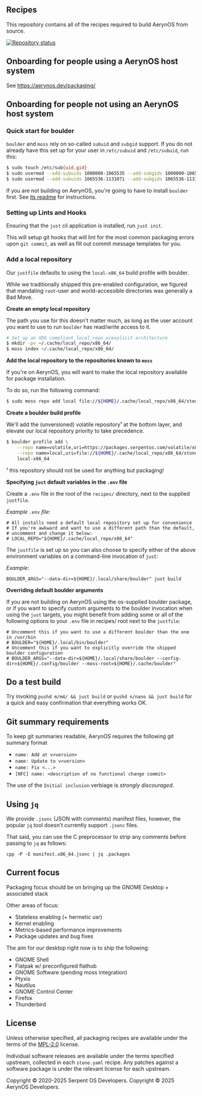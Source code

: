 ## Recipes

This repository contains all of the recipes required to build AerynOS
from source.

[![Repository status](https://repology.org/badge/repository-big/serpentos.svg)](https://repology.org/repository/serpentos)

## Onboarding for people using a AerynOS host system

See https://aerynos.dev/packaging/

## Onboarding for people not using an AerynOS host system

### Quick start for boulder

`boulder` and `moss` rely on so-called `subuid` and `subgid` support.
If you do not already have this set up for your user in `/etc/subuid` and `/etc/subuid`, run this:

```bash
$ sudo touch /etc/sub{uid,gid}
$ sudo usermod --add-subuids 1000000-1065535 --add-subgids 1000000-1065535 root
$ sudo usermod --add-subuids 1065536-1131071 --add-subgids 1065536-1131071 "$USER"
```

If you are not building on AerynOS, you're going to have to install `boulder` first.
See [its readme][moss-boulder-readme] for instructions.

[moss-boulder-readme]:(https://github.com/AerynOS/os-tools#-onboarding)

### Setting up Lints and Hooks

Ensuring that the `just` cli application is installed, run `just init`.

This will setup git hooks that will lint for the most common packaging errors upon `git commit`, as well as
fill out commit message templates for you.

### Add a local repository

Our `justfile` defaults to using the `local-x86_64` build profile with boulder.

While we traditionally shipped this pre-enabled configuration, we figured that mandating `root`-user and world-accessible directories was generally a Bad Move.


**Create an empty local repository**

The path you use for this doesn't matter much, as long as the user account you want to use
to run `boulder` has read/write access to it.

```bash
# Set up an XDG compliant local_repo w/explicit architecture
$ mkdir -pv ~/.cache/local_repo/x86_64/
$ moss index ~/.cache/local_repo/x86_64/
```


**Add the local repository to the repositories known to `moss`**

If you're on AerynOS, you will want to make the local repository available for package
installation.

To do so, run the following command:

```bash
$ sudo moss repo add local file://${HOME}/.cache/local_repo/x86_64/stone.index -p 100
```


**Create a boulder build profile**

We'll add the (unversioned) volatile repository¹ at the bottom layer, and elevate our
local repository priority to take precedence.

```bash
$ boulder profile add \
    --repo name=volatile,uri=https://packages.serpentos.com/volatile/x86_64/stone.index,priority=0 \
    --repo name=local,uri=file://${HOME}/.cache/local_repo/x86_64/stone.index,priority=100 \
    local-x86_64
```

¹ this repository should not be used for anything but packaging!


**Specifying `just` default variables in the `.env` file**

Create a `.env` file in the root of the `recipes/` directory, next to the supplied `justfile`.

_Example `.env` file:_

    # All installs need a default local repository set up for convenience
    # If you're awkward and want to use a different path than the default,
    # uncomment and change it below:
    # LOCAL_REPO="${HOME}/.cache/local_repo/x86_64"

The `justfile` is set up so you can also choose to specify either of the above environment variables on a command-line invocation of `just`:

_Example:_

    BOULDER_ARGS="--data-dir=${HOME}/.local/share/boulder" just build


**Overriding default boulder arguments**

If you are not building on AerynOS using the os-supplied boulder package, or if you want to specify custom arguments
to the boulder invocation when using the `just` targets, you might benefit from adding some or all of the following options
to your `.env` file in recipes/ root next to the `justfile`:

    # Uncomment this if you want to use a different boulder than the one in /usr/bin
    # BOULDER="${HOME}/.local/bin/boulder"
    # Uncomment this if you want to explicitly override the shipped boulder configuration
    # BOULDER_ARGS="--data-dir=${HOME}/.local/share/boulder --config-dir=${HOME}/.config/boulder --moss-root=${HOME}/.cache/boulder"

## Do a test build

Try invoking `pushd m/m4/ && just build` or `pushd n/nano && just build` for a quick and easy confirmation that everything works OK.


## Git summary requirements

To keep git summaries readable, AerynOS requires the following git summary format

- `name: Add at v<version>`
- `name: Update to v<version>`
- `name: Fix <...>`
- `[NFC] name: <description of no functional change commit>`

The use of the `Initial inclusion` verbiage is _strongly discouraged_.


## Using `jq`

We provide `.jsonc` (JSON with comments) manifest files, however, the popular `jq` tool doesn't currently support `.jsonc` files.

That said, you can use the C preprocessor to strip any comments before passing to `jq` as follows:

`cpp -P -E manifest.x86_64.jsonc | jq .packages`


## Current focus

Packaging focus should be on bringing up the GNOME Desktop + associated stack

Other areas of focus:

 - Stateless enabling (+ hermetic usr)
 - Kernel enabling
 - Metrics-based performance improvements
 - Package updates and bug fixes

The aim for our desktop right now is to ship the following:

 - GNOME Shell
 - Flatpak w/ preconfigured flathub
 - GNOME Software (pending moss integration)
 - Ptyxis
 - Nautilus
 - GNOME Control Center
 - Firefox
 - Thunderbird


## License

Unless otherwise specified, all packaging recipes are available under
the terms of the [MPL-2.0](https://spdx.org/licenses/MPL-2.0.html) license.

Individual software releases are available under the terms specified
upstream, collected in each `stone.yaml` recipe. Any patches against
a software package is under the relevant license for each upstream.

Copyright © 2020-2025 Serpent OS Developers.
Copyright © 2025 AerynOS Developers.
